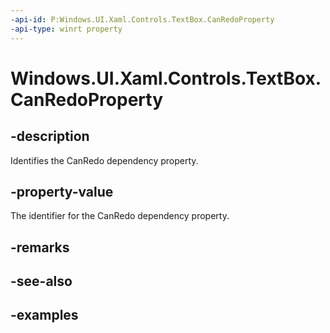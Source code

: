```yaml
---
-api-id: P:Windows.UI.Xaml.Controls.TextBox.CanRedoProperty
-api-type: winrt property
---
```


<!-- Property syntax.
public DependencyProperty CanRedoProperty { get; }
-->

# Windows.UI.Xaml.Controls.TextBox.CanRedoProperty

## -description

Identifies the CanRedo dependency property.

## -property-value

The identifier for the CanRedo dependency property.

## -remarks

## -see-also

## -examples

